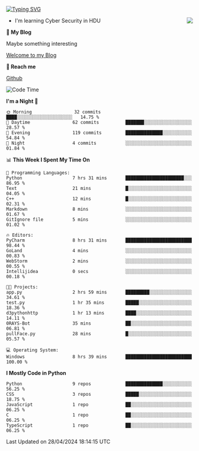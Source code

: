 [![Typing SVG](https://readme-typing-svg.herokuapp.com?font=Fira+Code&pause=1000&random=false&width=450&height=60&lines=Hello+%F0%9F%91%8B%F0%9F%8F%BB;I'm+JBNRZ)](https://git.io/typing-svg)

<a href="#">
  <img align="right" src="https://github-readme-stats.vercel.app/api?username=JBNRZ&show_icons=true&bg_color=15,f2f7fd,E0EAFC" />
</a>

- I'm learning Cyber Security in HDU

 **🌱 My Blog**

Maybe something interesting

[Welcome to my Blog](https://jbnrz.com.cn/)

 **💬 Reach me** 

[Github](https://github.com/JBNRZ)


<!--START_SECTION:waka-->
![Code Time](http://img.shields.io/badge/Code%20Time-431%20hrs%2021%20mins-blue)

**I'm a Night 🦉** 

```text
🌞 Morning                32 commits          ████░░░░░░░░░░░░░░░░░░░░░   14.75 % 
🌆 Daytime                62 commits          ███████░░░░░░░░░░░░░░░░░░   28.57 % 
🌃 Evening                119 commits         ██████████████░░░░░░░░░░░   54.84 % 
🌙 Night                  4 commits           ░░░░░░░░░░░░░░░░░░░░░░░░░   01.84 % 
```


📊 **This Week I Spent My Time On** 

```text
💬 Programming Languages: 
Python                   7 hrs 31 mins       ██████████████████████░░░   86.95 % 
Text                     21 mins             █░░░░░░░░░░░░░░░░░░░░░░░░   04.05 % 
C++                      12 mins             █░░░░░░░░░░░░░░░░░░░░░░░░   02.31 % 
Markdown                 8 mins              ░░░░░░░░░░░░░░░░░░░░░░░░░   01.67 % 
GitIgnore file           5 mins              ░░░░░░░░░░░░░░░░░░░░░░░░░   01.02 % 

🔥 Editors: 
PyCharm                  8 hrs 31 mins       █████████████████████████   98.44 % 
GoLand                   4 mins              ░░░░░░░░░░░░░░░░░░░░░░░░░   00.83 % 
WebStorm                 2 mins              ░░░░░░░░░░░░░░░░░░░░░░░░░   00.55 % 
Intellijidea             0 secs              ░░░░░░░░░░░░░░░░░░░░░░░░░   00.18 % 

🐱‍💻 Projects: 
app.py                   2 hrs 59 mins       █████████░░░░░░░░░░░░░░░░   34.61 % 
test.py                  1 hr 35 mins        █████░░░░░░░░░░░░░░░░░░░░   18.36 % 
d3pythonhttp             1 hr 13 mins        ████░░░░░░░░░░░░░░░░░░░░░   14.11 % 
0RAYS-Bot                35 mins             ██░░░░░░░░░░░░░░░░░░░░░░░   06.81 % 
pullFace.py              28 mins             █░░░░░░░░░░░░░░░░░░░░░░░░   05.57 % 

💻 Operating System: 
Windows                  8 hrs 39 mins       █████████████████████████   100.00 % 
```

**I Mostly Code in Python** 

```text
Python                   9 repos             ██████████████░░░░░░░░░░░   56.25 % 
CSS                      3 repos             █████░░░░░░░░░░░░░░░░░░░░   18.75 % 
JavaScript               1 repo              ██░░░░░░░░░░░░░░░░░░░░░░░   06.25 % 
C                        1 repo              ██░░░░░░░░░░░░░░░░░░░░░░░   06.25 % 
TypeScript               1 repo              ██░░░░░░░░░░░░░░░░░░░░░░░   06.25 % 
```




 Last Updated on 28/04/2024 18:14:15 UTC
<!--END_SECTION:waka-->
